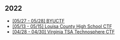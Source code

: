 ## 2022
 - [[05/27 - 05/28] BYUCTF](./byuctf22/main.md)
 - [[05/13 - 05/15] Louisa County High School CTF](./lcps22/main.md)
 - [[04/28 - 04/30] Virginia TSA Technosphere CTF](./va-tsa22/main.md)
